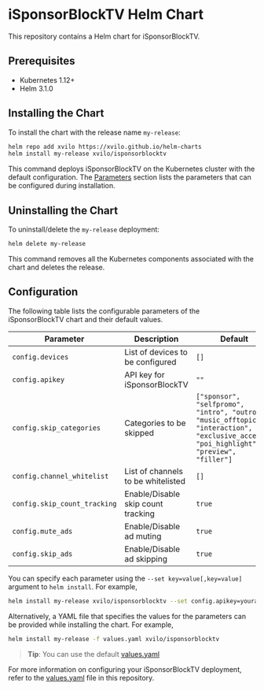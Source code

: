 # iSponsorBlockTV Helm Chart

This repository contains a Helm chart for iSponsorBlockTV.

## Prerequisites

- Kubernetes 1.12+
- Helm 3.1.0

## Installing the Chart

To install the chart with the release name `my-release`:

```bash
helm repo add xvilo https://xvilo.github.io/helm-charts
helm install my-release xvilo/isponsorblocktv
```

This command deploys iSponsorBlockTV on the Kubernetes cluster with the default configuration. The [Parameters](#parameters) section lists the parameters that can be configured during installation.

## Uninstalling the Chart

To uninstall/delete the `my-release` deployment:

```bash
helm delete my-release
```

This command removes all the Kubernetes components associated with the chart and deletes the release.

## Configuration

The following table lists the configurable parameters of the iSponsorBlockTV chart and their default values.

| Parameter | Description | Default |
| --------- | ----------- | ------- |
| `config.devices` | List of devices to be configured | `[]` |
| `config.apikey` | API key for iSponsorBlockTV | `""` |
| `config.skip_categories` | Categories to be skipped | `["sponsor", "selfpromo", "intro", "outro", "music_offtopic", "interaction", "exclusive_access", "poi_highlight", "preview", "filler"]` |
| `config.channel_whitelist` | List of channels to be whitelisted | `[]` |
| `config.skip_count_tracking` | Enable/Disable skip count tracking | `true` |
| `config.mute_ads` | Enable/Disable ad muting | `true` |
| `config.skip_ads` | Enable/Disable ad skipping | `true` |

You can specify each parameter using the `--set key=value[,key=value]` argument to `helm install`. For example,

```bash
helm install my-release xvilo/isponsorblocktv --set config.apikey=yourapikey
```

Alternatively, a YAML file that specifies the values for the parameters can be provided while installing the chart. For example,

```bash
helm install my-release -f values.yaml xvilo/isponsorblocktv
```

> **Tip**: You can use the default [values.yaml](values.yaml)

For more information on configuring your iSponsorBlockTV deployment, refer to the [values.yaml](values.yaml) file in this repository.